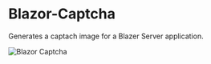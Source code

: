 # Blazor-Captcha
Generates a captach image for a Blazer Server application.

![Blazor Captcha](https://github.com/tossnet/Blazor-Captcha/blob/master/blazor-captcha.png)
